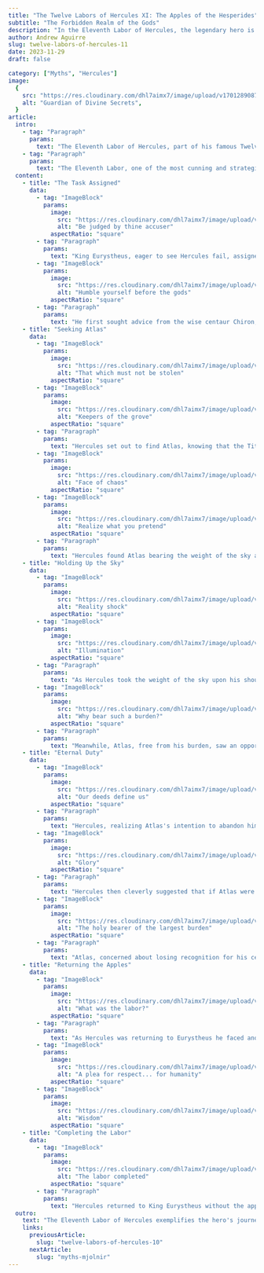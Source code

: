 ```yaml
---
title: "The Twelve Labors of Hercules XI: The Apples of the Hesperides"
subtitle: "The Forbidden Realm of the Gods"
description: "In the Eleventh Labor of Hercules, the legendary hero is challenged to retrieve the fabled Golden Apples of the Hesperides. These apples, renowned for their divine properties and guarded in a distant, mystical garden, symbolize a quest that transcends mere physical prowess. Hercules' journey to acquire these celestial fruits, steeped in enchantment and allure, represents a trial of wit and resourcefulness."
author: Andrew Aguirre
slug: twelve-labors-of-hercules-11
date: 2023-11-29
draft: false

category: ["Myths", "Hercules"]
image:
  {
    src: "https://res.cloudinary.com/dhl7aimx7/image/upload/v1701289087/001_yykr0k.webp",
    alt: "Guardian of Divine Secrets",
  }
article:
  intro:
    - tag: "Paragraph"
      params:
        text: "The Eleventh Labor of Hercules, part of his famous Twelve Labors, is a tale of strength, strategy, and perseverance. Hercules, the son of Zeus and the mortal Alcmene, was known for his extraordinary strength and heroic feats. The labors were assigned to Hercules by King Eurystheus as a penance for his past misdeeds, and each task was seemingly impossible, designed to either humble or destroy Hercules."
    - tag: "Paragraph"
      params:
        text: "The Eleventh Labor, one of the most cunning and strategic tales in Greek mythology, the mighty hero is tasked with retrieving the Golden Apples of the Hesperides. These apples, symbols of divine beauty and power, are guarded not by a fearsome beast, but are instead kept in a garden at the world's edge, watched over by the Hesperides and protected by the hundred-headed dragon, Ladon."
  content:
    - title: "The Task Assigned"
      data:
        - tag: "ImageBlock"
          params:
            image:
              src: "https://res.cloudinary.com/dhl7aimx7/image/upload/v1701289088/002_egdntk.webp"
              alt: "Be judged by thine accuser"
            aspectRatio: "square"
        - tag: "Paragraph"
          params:
            text: "King Eurystheus, eager to see Hercules fail, assigned him the near-impossible task of retrieving the Golden Apples of the Hesperides. These apples were a wedding gift from Gaia to Hera, and they were famed for their beauty and divine properties. Hercules knew that this task was not just about brute strength; it required cunning and divine assistance."
        - tag: "ImageBlock"
          params:
            image:
              src: "https://res.cloudinary.com/dhl7aimx7/image/upload/v1701289088/003_jejwno.webp"
              alt: "Humble yourself before the gods"
            aspectRatio: "square"
        - tag: "Paragraph"
          params:
            text: "He first sought advice from the wise centaur Chiron, who informed him that the apples were guarded by a hundred-headed dragon named Ladon, and the only way to get them was to enlist the help of Atlas, the Titan who held up the sky."
    - title: "Seeking Atlas"
      data:
        - tag: "ImageBlock"
          params:
            image:
              src: "https://res.cloudinary.com/dhl7aimx7/image/upload/v1701289088/004_vbih6l.webp"
              alt: "That which must not be stolen"
            aspectRatio: "square"
        - tag: "ImageBlock"
          params:
            image:
              src: "https://res.cloudinary.com/dhl7aimx7/image/upload/v1701289088/005_js2an4.webp"
              alt: "Keepers of the grove"
            aspectRatio: "square"
        - tag: "Paragraph"
          params:
            text: "Hercules set out to find Atlas, knowing that the Titan's daughters, the Hesperides, were the guardians of the apples. Atlas had been condemned to hold the sky for eternity as punishment for his role in the Titanomachy, the war between the Titans and the Olympian gods."
        - tag: "ImageBlock"
          params:
            image:
              src: "https://res.cloudinary.com/dhl7aimx7/image/upload/v1701289088/006_mzdusf.webp"
              alt: "Face of chaos"
            aspectRatio: "square"
        - tag: "ImageBlock"
          params:
            image:
              src: "https://res.cloudinary.com/dhl7aimx7/image/upload/v1701289089/007_pkjprq.webp"
              alt: "Realize what you pretend"
            aspectRatio: "square"
        - tag: "Paragraph"
          params:
            text: "Hercules found Atlas bearing the weight of the sky at the ends of the earth. He offered to hold up the sky temporarily if Atlas would fetch the apples for him. Atlas agreed, eager for a temporary respite from his burden."
    - title: "Holding Up the Sky"
      data:
        - tag: "ImageBlock"
          params:
            image:
              src: "https://res.cloudinary.com/dhl7aimx7/image/upload/v1701289090/008_vtkl5h.webp"
              alt: "Reality shock"
            aspectRatio: "square"
        - tag: "ImageBlock"
          params:
            image:
              src: "https://res.cloudinary.com/dhl7aimx7/image/upload/v1701289090/009_qkoxf7.webp"
              alt: "Illumination"
            aspectRatio: "square"
        - tag: "Paragraph"
          params:
            text: "As Hercules took the weight of the sky upon his shoulders, he experienced an immense and unfamiliar burden. The task was more challenging than he anticipated, as the weight of the sky was unlike anything he had ever borne."
        - tag: "ImageBlock"
          params:
            image:
              src: "https://res.cloudinary.com/dhl7aimx7/image/upload/v1701289090/010_l3srxh.webp"
              alt: "Why bear such a burden?"
            aspectRatio: "square"
        - tag: "Paragraph"
          params:
            text: "Meanwhile, Atlas, free from his burden, saw an opportunity to escape his eternal punishment. He returned with the apples, proposing to deliver them himself to Eurystheus, leaving Hercules to hold the sky forever."
    - title: "Eternal Duty"
      data:
        - tag: "ImageBlock"
          params:
            image:
              src: "https://res.cloudinary.com/dhl7aimx7/image/upload/v1701289090/011_lvkiwg.webp"
              alt: "Our deeds define us"
            aspectRatio: "square"
        - tag: "Paragraph"
          params:
            text: "Hercules, realizing Atlas's intention to abandon him, resorted to a cunning trick. Hercules, known for his cleverness as well as his strength, devised a cunning argument. He acknowledged the immense labor Atlas had undertaken in holding up the sky, emphasizing how this task had become synonymous with Atlas's identity and legendary status."
        - tag: "ImageBlock"
          params:
            image:
              src: "https://res.cloudinary.com/dhl7aimx7/image/upload/v1701289091/012_xgwhjp.webp"
              alt: "Glory"
            aspectRatio: "square"
        - tag: "Paragraph"
          params:
            text: "Hercules then cleverly suggested that if Atlas were to leave the task of holding the sky to Hercules permanently, the credit and honor of this immense labor would eventually be attributed to Hercules instead. He argued that people might forget Atlas's long-standing endurance and strength, redirecting their awe and admiration towards Hercules, the new bearer of the sky."
        - tag: "ImageBlock"
          params:
            image:
              src: "https://res.cloudinary.com/dhl7aimx7/image/upload/v1701289087/013_bn82dg.webp"
              alt: "The holy bearer of the largest burden"
            aspectRatio: "square"
        - tag: "Paragraph"
          params:
            text: "Atlas, concerned about losing recognition for his centuries of labor, fell for Hercules' ruse. He decided to take back the burden of the sky, driven by the desire to maintain his legacy and the credit for his enduring task. Hercules, seizing the opportunity, quickly took the golden apples and left, having successfully tricked Atlas into resuming his eternal duty."
    - title: "Returning the Apples"
      data:
        - tag: "ImageBlock"
          params:
            image:
              src: "https://res.cloudinary.com/dhl7aimx7/image/upload/v1701289087/014_kep3qv.webp"
              alt: "What was the labor?"
            aspectRatio: "square"
        - tag: "Paragraph"
          params:
            text: "As Hercules was returning to Eurystheus he faced another challenge: the apples were not meant to leave the garden. Athena appeared to Hercules, instructing him to return the apples to their rightful place as they were sacred and not meant for mortals. Hercules, respecting the will of the gods, agreed and handed the apples to Athena, who returned them to the Hesperides' garden."
        - tag: "ImageBlock"
          params:
            image:
              src: "https://res.cloudinary.com/dhl7aimx7/image/upload/v1701289088/015_k2ciqb.webp"
              alt: "A plea for respect... for humanity"
            aspectRatio: "square"
        - tag: "ImageBlock"
          params:
            image:
              src: "https://res.cloudinary.com/dhl7aimx7/image/upload/v1701289087/016_k5nvbf.webp"
              alt: "Wisdom"
            aspectRatio: "square"
    - title: "Completing the Labor"
      data:
        - tag: "ImageBlock"
          params:
            image:
              src: "https://res.cloudinary.com/dhl7aimx7/image/upload/v1701289087/017_lfe6dl.webp"
              alt: "The labor completed"
            aspectRatio: "square"
        - tag: "Paragraph"
          params:
            text: "Hercules returned to King Eurystheus without the apples, but with a tale of his incredible journey and the obstacles he overcame. Eurystheus, frustrated but impressed, acknowledged the completion of the labor. Hercules had once again demonstrated not just his physical strength but also his wit and ability to navigate the realms of gods and monsters."
  outro:
    text: "The Eleventh Labor of Hercules exemplifies the hero's journey, blending physical challenges with mental acumen. It highlights his ability to think creatively in difficult situations and his respect for the divine order. This labor, like the others, cements Hercules' status as one of the greatest heroes in Greek mythology, a symbol of strength, courage, and ingenuity."
    links:
      previousArticle:
        slug: "twelve-labors-of-hercules-10"
      nextArticle:
        slug: "myths-mjolnir"
---
```

